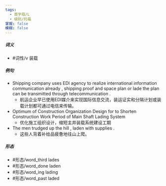 ```yaml
---
tags:
  - 首字母/L
  - 级别/托福
掌握: false
模糊: false
---
```

##### 词义
- #词性/v  装载
##### 例句
- Shipping company uses EDI agency to realize international information communication already , shipping proof and space plan or lade the plan can be transmitted through telecommunication .
	- 航运企业早已使用EDI媒介来实现国际信息交流，装运证实和分隔计划或装载计划都可通过电信来传输。
- Optimum of Construction Organization Design for to Shorten Construction Work Period of Main Shaft Lading System
	- 优化施工组织设计，缩短主井装载系统建设工期
- The men trudged up the hill , laden with supplies .
	- 这些人背着补给品疲惫地往山上爬。
##### 形态
- #形态/word_third lades
- #形态/word_done laden
- #形态/word_ing lading
- #形态/word_past laded
